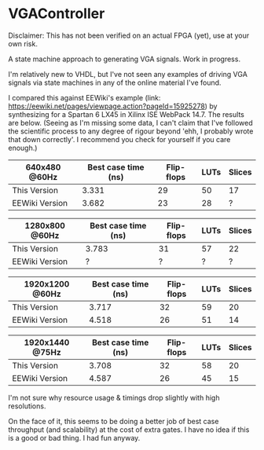# VGAController
Disclaimer: This has not been verified on an actual FPGA (yet), use at your own risk.

A state machine approach to generating VGA signals. Work in progress.

I'm relatively new to VHDL, but I've not seen any examples of driving VGA signals via state machines in any of the online material I've found.

I compared this against EEWiki's example (link: https://eewiki.net/pages/viewpage.action?pageId=15925278) by synthesizing for a Spartan 6 LX45 in Xilinx ISE WebPack 14.7. The results are below.
(Seeing as I'm missing some data, I can't claim that I've followed the scientific process to any degree of rigour beyond 'ehh, I probably wrote that down correctly'. I recommend you check for yourself if you care enough.)

| 640x480 @60Hz | Best case time (ns) | Flip-flops | LUTs | Slices |
| --- | --- | --- | --- | --- |
| This Version | 3.331 | 29 | 50 | 17 |
| EEWiki Version | 3.682 | 23 | 28 | ? |


| 1280x800 @60Hz | Best case time (ns) | Flip-flops | LUTs | Slices |
| --- | --- | --- | --- | --- |
| This Version | 3.783 | 31 | 57| 22 |
| EEWiki Version | ? | ? | ? | ? |


| 1920x1200 @60Hz | Best case time (ns) | Flip-flops | LUTs | Slices |
| --- | --- | --- | --- | --- |
| This Version | 3.717 | 32 | 59 | 20 |
| EEWiki Version | 4.518 | 26 | 51 | 14 |


| 1920x1440 @75Hz | Best case time (ns) | Flip-flops | LUTs | Slices |
| --- | --- | --- | --- | --- |
| This Version | 3.708 | 32 | 58 | 20 |
| EEWiki Version | 4.587 | 26 | 45 | 15 |

I'm not sure why resource usage & timings drop slightly with high resolutions.

On the face of it, this seems to be doing a better job of best case throughput (and scalability) at the cost of extra gates. 
I have no idea if this is a good or bad thing. I had fun anyway.